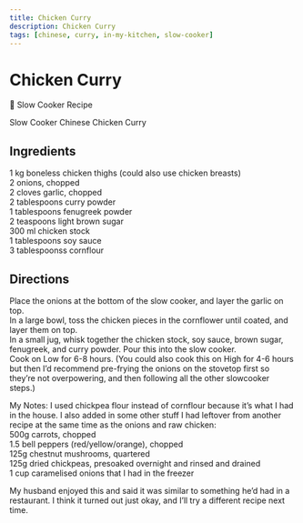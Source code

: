 ```yaml
---
title: Chicken Curry
description: Chicken Curry
tags: [chinese, curry, in-my-kitchen, slow-cooker]
---
```


# Chicken Curry

🍲 Slow Cooker Recipe

Slow Cooker Chinese Chicken Curry

## Ingredients
1 kg boneless chicken thighs (could also use chicken breasts)  
2 onions, chopped  
2 cloves garlic, chopped  
2 tablespoons curry powder  
1 tablespoons fenugreek powder  
2 teaspoons light brown sugar  
300 ml chicken stock  
1 tablespoons soy sauce  
3 tablespoonss cornflour

## Directions
Place the onions at the bottom of the slow cooker, and layer the garlic on top.  
In a large bowl, toss the chicken pieces in the cornflower until coated, and layer them on top.  
In a small jug, whisk together the chicken stock, soy sauce, brown sugar, fenugreek, and curry powder. Pour this into the slow cooker.  
Cook on Low for 6-8 hours. (You could also cook this on High for 4-6 hours but then I’d recommend pre-frying the onions on the stovetop first so they’re not overpowering, and then following all the other slowcooker steps.)

My Notes: I used chickpea flour instead of cornflour because it’s what I had in the house. I also added in some other stuff I had leftover from another recipe at the same time as the onions and raw chicken:  
500g carrots, chopped  
1.5 bell peppers (red/yellow/orange), chopped  
125g chestnut mushrooms, quartered  
125g dried chickpeas, presoaked overnight and rinsed and drained  
1 cup caramelised onions that I had in the freezer

My husband enjoyed this and said it was similar to something he’d had in a restaurant. I think it turned out just okay, and I’ll try a different recipe next time.